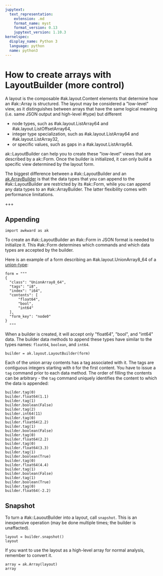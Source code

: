 ```yaml
---
jupytext:
  text_representation:
    extension: .md
    format_name: myst
    format_version: 0.13
    jupytext_version: 1.10.3
kernelspec:
  display_name: Python 3
  language: python
  name: python3
---
```


How to create arrays with LayoutBuilder (more control)
======================================================

A layout is the composable #ak.layout.Content elements that determine how an #ak::Array is structured. The layout may be considered a "low-level" view, as it distinguishes between arrays that have the same logical meaning (i.e. same JSON output and high-level #type) but different
  * node types, such as #ak.layout.ListArray64 and #ak.layout.ListOffsetArray64,
  * integer type specialization, such as #ak.layout.ListArray64 and #ak.layout.ListArray32,
  * or specific values, such as gaps in a #ak.layout.ListArray64.

ak::LayoutBuilder can help you to create these "low-level" views that are described by a ak::Form. Once the builder is initialized, it can only build a specific view determined by the layout form.

The biggest difference between a #ak::LayoutBuilder and an [ak.ArrayBuilder](https://awkward-array.readthedocs.io/en/latest/_auto/ak.ArrayBuilder.html) is that the data types that you can append to the #ak::LayoutBuilder are restricted by its #ak::Form, while you can append any data types to an #ak::ArrayBuilder. The latter flexibility comes with performance limitations.

+++

Appending
---------

  ```{code-cell}
  import awkward as ak
  ```
To create an #ak::LayoutBuilder an #ak::Form in JSON format is needed to initialize it. This #ak::Form determines which commands and which data types are accepted by the builder.

Here is an example of a form describing an #ak.layout.UnionArray8_64 of a [union-type](https://awkward-array.readthedocs.io/en/latest/ak.types.UnionType.html):

```{code-cell}
form = """
{
  "class": "UnionArray8_64",
  "tags": "i8",
  "index": "i64",
  "contents": [
      "float64",
      "bool",
      "int64"
  ],
  "form_key": "node0"
}
  """
```

When a builder is created, it will accept only "float64", "bool", and "int64" data. The builder data methods to append these types have similar to the types names: `float64`, `boolean`, and `int64`.

```{code-cell}
builder = ak.layout.LayoutBuilder(form)
```

Each of the union array contents has a tag associated with it. The tags are contiguous integers starting with `0` for the first content. You have to issue a `tag` command prior to each data method. The order of filling the contents can be arbitrary - the `tag` command uniquely identifies the content to which the data is appended:

```{code-cell}
builder.tag(0)
builder.float64(1.1)
builder.tag(1)
builder.boolean(False)
builder.tag(2)
builder.int64(11)
builder.tag(0)
builder.float64(2.2)
builder.tag(1)
builder.boolean(False)
builder.tag(0)
builder.float64(2.2)
builder.tag(0)
builder.float64(3.3)
builder.tag(1)
builder.boolean(True)
builder.tag(0)
builder.float64(4.4)
builder.tag(1)
builder.boolean(False)
builder.tag(1)
builder.boolean(True)
builder.tag(0)
builder.float64(-2.2)
```

Snapshot
--------

To turn a #ak::LauoutBuilder into a layout, call `snapshot`. This is an inexpensive operation (may be done multiple times; the builder is unaffacted).

```{code-cell}
layout = builder.snapshot()
layout
```

If you want to use the layout as a high-level array for normal analysis, remember to convert it.

```{code-cell}
array = ak.Array(layout)
array
```
